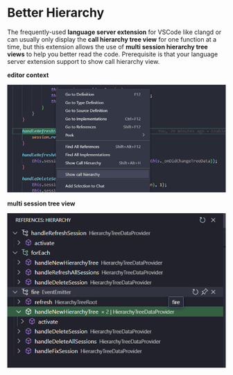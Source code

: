 # Better Hierarchy

The frequently-used **language server extension** for VSCode like clangd or can usually only display the **call hierarchy tree view** for one function at a time, but this extension allows the use of **multi session hierarchy tree views** to help you better read the code.
Prerequisite is that your language server extension support to show call hierarchy view.

**editor context**

![editor_context](https://raw.githubusercontent.com/Little-Leaves/vscode-better-hierarchy/master/icons/editor_context.png)

**multi session tree view**

![editor_context](https://raw.githubusercontent.com/Little-Leaves/vscode-better-hierarchy/master/icons/multi_hierarchy.png)
